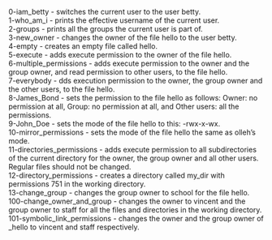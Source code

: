 0-iam_betty - switches the current user to the user betty.  
1-who_am_i - prints the effective username of the current user.  
2-groups - prints all the groups the current user is part of.  
3-new_owner - changes the owner of the file hello to the user betty.  
4-empty - creates an empty file called hello.  
5-execute - adds execute permission to the owner of the file hello.  
6-multiple_permissions - adds execute permission to the owner and the group owner, and read permission to other users, to the file hello.  
7-everybody - dds execution permission to the owner, the group owner and the other users, to the file hello.  
8-James_Bond - sets the permission to the file hello as follows: Owner: no permission at all, Group: no permission at all, and  Other users: all the permissions.  
9-John_Doe - sets the mode of the file hello to this: -rwx-x-wx.  
10-mirror_permissions - sets the mode of the file hello the same as olleh’s mode.  
11-directories_permissions - adds execute permission to all subdirectories of the current directory for the owner, the group owner and all other users. Regular files should not be changed.  
12-directory_permissions - creates a directory called my_dir with permissions 751 in the working directory.  
13-change_group - changes the group owner to school for the file hello.  
100-change_owner_and_group - changes the owner to vincent and the group owner to staff for all the files and directories in the working directory.  
101-symbolic_link_permissions - changes the owner and the group owner of _hello to vincent and staff respectively.
